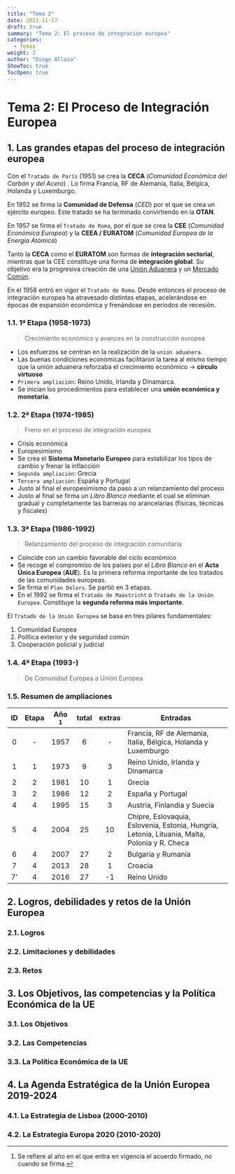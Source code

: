 ```yaml
---
title: "Tema 2"
date: 2021-11-17
draft: true
summary: "Tema 2: El proceso de integración europea"
categories:
  - Temas
weight: 2
author: "Diego Alloza"
ShowToc: true
TocOpen: true
---
```


# Tema 2: El Proceso de Integración Europea

## 1. Las grandes etapas del proceso de integración europea

Con el `Tratado de París` (1951) se crea la **CECA** (_Comunidad Económica del Carbón y del Acero_) . Lo firma Francia, RF de Alemania, Italia, Bélgica, Holanda y Luxemburgo.

En 1952 se firma la **Comunidad de Defensa** (_CED_) por el que se crea un ejército europeo. Este tratado se ha terminado convirtiendo en la **OTAN**.

En 1957 se firma el `Tratado de Roma`, por el que se crea la **CEE** (_Comunidad Económica Europea_) y la **CEEA / EURATOM** (_Comunidad Europea de la Energía Atómica_)

Tanto la **CECA** como el **EURATOM** son formas de **integración sectorial**, mientras que la CEE constituye una forma de **integración global**. Su objetivo era la progresiva creación de una [Unión Aduanera](tema-1.md#33-unión-aduanera) y un [Mercado Común](tema-1.md#34-mercado-común).

En el 1958 entró en vigor el `Tratado de Roma`. Desde entonces el proceso de integración europea ha atravesado distintas etapas, acelerándose en épocas de expansión económica y frenándose en periodos de recesión.

### 1.1. 1ª Etapa (1958-1973)

> Crecimiento económico y avances en la construcción europea

- Los esfuerzos se centran en la realización de la `unión aduanera`.
- Las buenas condiciones económicas facilitaron la tarea al mismo tiempo que la unión aduanera reforzaba el crecimiento económico → **círculo virtuoso**
- `Primera ampliación`: Reino Unido, Irlanda y Dinamarca.
- Se inician los procedimientos para establecer una **unión económica y monetaria**.

### 1.2. 2ª Etapa (1974-1985)

> Freno en el proceso de integración europea

- Crisis económica
- Europesimismo
- Se crea el **Sistema Monetario Europeo** para estabilizar los tipos de cambio y frenar la inflacción
- `Segunda ampliación`: Grecia
- `Tercera ampliación`: España y Portugal
- Justo al final el europesimismo da paso a un relanzamiento del proceso
- Justo al final se firma un _Libro Blanco_ mediante el cual se eliminan gradual y completamente las barreras no arancelarias (físicas, técnicas y fiscales)

### 1.3. 3ª Etapa (1986-1992)

> Relanzamiento del proceso de integración comunitaria

- Coincide con un cambio favorable del ciclo económico
- Se recoge el compromiso de los países por el _Libro Blanco_ en el **Acta Única Europea** (**AUE**). Es la primera reforma importante de los tratados de las comunidades europeas.
- Se firma el `Plan Delors`. Se partió en 3 etapas.
- En el 1992 se firma el `Tratado de Maastricht` o `Tratado de la Unión Europea`. Constituye la **segunda reforma más importante**.

El `Tratado de la Unión Europea` se basa en tres pilares fundamentales:

1. Comunidad Europea
2. Política exterior y de seguridad común
3. Cooperación policial y judicial

### 1.4. 4ª Etapa (1993-)

> De Comunidad Europea a Unión Europea

### 1.5. Resumen de ampliaciones

| ID  | Etapa | Año [^1] | total | extras | Entradas                                                                                      |
| :-: | :---: | :------: | :---: | :----: | --------------------------------------------------------------------------------------------- |
|  0  |   -   |   1957   |   6   |   -    | Francia, RF de Alemania, Italia, Bélgica, Holanda y Luxemburgo                                |
|  1  |   1   |   1973   |   9   |   3    | Reino Unido, Irlanda y Dinamarca                                                              |
|  2  |   2   |   1981   |  10   |   1    | Grecia                                                                                        |
|  3  |   2   |   1986   |  12   |   2    | España y Portugal                                                                             |
|  4  |   4   |   1995   |  15   |   3    | Austria, Finlandia y Suecia                                                                   |
|  5  |   4   |   2004   |  25   |   10   | Chipre, Eslovaquia, Eslovenia, Estonia, Hungría, Letonia, Lituania, Malta, Polonia y R. Checa |
|  6  |   4   |   2007   |  27   |   2    | Bulgaria y Rumanía                                                                            |
|  7  |   4   |   2013   |  28   |   1    | Croacia                                                                                       |
| 7'  |   4   |   2016   |  27   |   -1   | Reino Unido                                                                                   |

[^1]: Se refiere al año en el que entra en vigencia el acuerdo firmado, no cuando se firma.

## 2. Logros, debilidades y retos de la Unión Europea

### 2.1. Logros

### 2.2. Limitaciones y debilidades

### 2.3. Retos

## 3. Los Objetivos, las competencias y la Política Económica de la UE

### 3.1. Los Objetivos

### 3.2. Las Competencias

### 3.3. La Política Económica de la UE

## 4. La Agenda Estratégica de la Unión Europea 2019-2024

### 4.1. La Estrategia de Lisboa (2000-2010)

### 4.2. La Estrategia Europa 2020 (2010-2020)
